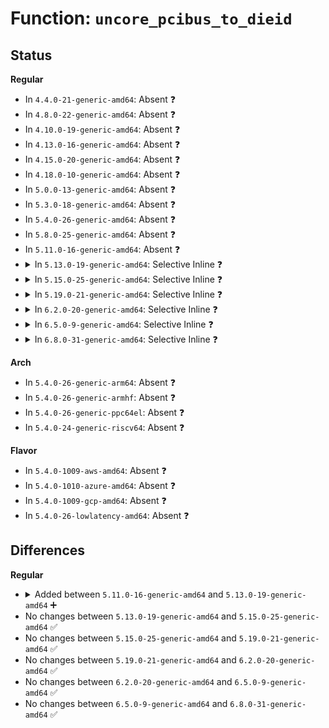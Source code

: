 # Function: <code>uncore_pcibus_to_dieid</code>

## Status
<b>Regular</b>
<ul>
<li>
In <code>4.4.0-21-generic-amd64</code>: Absent ❓
</li>
<li>
In <code>4.8.0-22-generic-amd64</code>: Absent ❓
</li>
<li>
In <code>4.10.0-19-generic-amd64</code>: Absent ❓
</li>
<li>
In <code>4.13.0-16-generic-amd64</code>: Absent ❓
</li>
<li>
In <code>4.15.0-20-generic-amd64</code>: Absent ❓
</li>
<li>
In <code>4.18.0-10-generic-amd64</code>: Absent ❓
</li>
<li>
In <code>5.0.0-13-generic-amd64</code>: Absent ❓
</li>
<li>
In <code>5.3.0-18-generic-amd64</code>: Absent ❓
</li>
<li>
In <code>5.4.0-26-generic-amd64</code>: Absent ❓
</li>
<li>
In <code>5.8.0-25-generic-amd64</code>: Absent ❓
</li>
<li>
In <code>5.11.0-16-generic-amd64</code>: Absent ❓
</li>
<li>
<details>
<summary>In <code>5.13.0-19-generic-amd64</code>: Selective Inline ❓</summary>

```c
int uncore_pcibus_to_dieid(struct pci_bus * bus)
```

```json
{
  "name": "uncore_pcibus_to_dieid",
  "collision_type": "Unique Global",
  "inline_type": "Selective",
  "funcs": [
    {
      "addr": 18446744071578955361,
      "name": "uncore_pcibus_to_dieid",
      "external": true,
      "loc": "arch/x86/events/intel/uncore.c:39",
      "file": "arch/x86/events/intel/uncore.c",
      "inline": "not declared, inlined",
      "caller_inline": [
        "arch/x86/events/intel/uncore.c:uncore_die_to_segment"
      ],
      "caller_func": [
        "arch/x86/events/intel/uncore.c:uncore_pci_init",
        "arch/x86/events/intel/uncore.c:uncore_pci_bus_notify",
        "arch/x86/events/intel/uncore.c:uncore_pci_sub_bus_notify",
        "arch/x86/events/intel/uncore.c:uncore_pci_remove",
        "arch/x86/events/intel/uncore.c:uncore_pci_probe",
        "arch/x86/events/intel/uncore_snbep.c:__snr_uncore_mmio_init_box"
      ]
    }
  ],
  "symbols": [
    {
      "addr": 18446744071578954624,
      "name": "uncore_pcibus_to_dieid",
      "section": ".text",
      "bind": "STB_GLOBAL",
      "size": 110
    }
  ]
}
```
</details>
</li>
<li>
<details>
<summary>In <code>5.15.0-25-generic-amd64</code>: Selective Inline ❓</summary>

```c
int uncore_pcibus_to_dieid(struct pci_bus * bus)
```

```json
{
  "name": "uncore_pcibus_to_dieid",
  "collision_type": "Unique Global",
  "inline_type": "Selective",
  "funcs": [
    {
      "addr": 18446744071578965857,
      "name": "uncore_pcibus_to_dieid",
      "external": true,
      "loc": "arch/x86/events/intel/uncore.c:39",
      "file": "arch/x86/events/intel/uncore.c",
      "inline": "not declared, inlined",
      "caller_inline": [
        "arch/x86/events/intel/uncore.c:uncore_die_to_segment"
      ],
      "caller_func": [
        "arch/x86/events/intel/uncore.c:uncore_pci_init",
        "arch/x86/events/intel/uncore.c:uncore_pci_bus_notify",
        "arch/x86/events/intel/uncore.c:uncore_pci_sub_bus_notify",
        "arch/x86/events/intel/uncore.c:uncore_pci_remove",
        "arch/x86/events/intel/uncore.c:uncore_pci_probe",
        "arch/x86/events/intel/uncore_snbep.c:snr_uncore_mmio_map"
      ]
    }
  ],
  "symbols": [
    {
      "addr": 18446744071578965360,
      "name": "uncore_pcibus_to_dieid",
      "section": ".text",
      "bind": "STB_GLOBAL",
      "size": 110
    }
  ]
}
```
</details>
</li>
<li>
<details>
<summary>In <code>5.19.0-21-generic-amd64</code>: Selective Inline ❓</summary>

```c
int uncore_pcibus_to_dieid(struct pci_bus * bus)
```

```json
{
  "name": "uncore_pcibus_to_dieid",
  "collision_type": "Unique Global",
  "inline_type": "Selective",
  "funcs": [
    {
      "addr": 18446744071578976040,
      "name": "uncore_pcibus_to_dieid",
      "external": true,
      "loc": "arch/x86/events/intel/uncore.c:39",
      "file": "arch/x86/events/intel/uncore.c",
      "inline": "not declared, inlined",
      "caller_inline": [
        "arch/x86/events/intel/uncore.c:uncore_pci_bus_notify",
        "arch/x86/events/intel/uncore.c:uncore_pci_sub_bus_notify",
        "arch/x86/events/intel/uncore.c:uncore_pci_remove",
        "arch/x86/events/intel/uncore.c:uncore_pci_probe",
        "arch/x86/events/intel/uncore.c:uncore_die_to_segment"
      ],
      "caller_func": [
        "arch/x86/events/intel/uncore.c:uncore_pci_init",
        "arch/x86/events/intel/uncore_snbep.c:snr_uncore_mmio_map",
        "arch/x86/events/intel/uncore_snbep.c:sad_cfg_iio_topology"
      ]
    }
  ],
  "symbols": [
    {
      "addr": 18446744071578976400,
      "name": "uncore_pcibus_to_dieid",
      "section": ".text",
      "bind": "STB_GLOBAL",
      "size": 113
    }
  ]
}
```
</details>
</li>
<li>
<details>
<summary>In <code>6.2.0-20-generic-amd64</code>: Selective Inline ❓</summary>

```c
int uncore_pcibus_to_dieid(struct pci_bus * bus)
```

```json
{
  "name": "uncore_pcibus_to_dieid",
  "collision_type": "Unique Global",
  "inline_type": "Selective",
  "funcs": [
    {
      "addr": 18446744071627513365,
      "name": "uncore_pcibus_to_dieid",
      "external": true,
      "loc": "arch/x86/events/intel/uncore.c:39",
      "file": "arch/x86/events/intel/uncore.c",
      "inline": "not declared, inlined",
      "caller_inline": [
        "arch/x86/events/intel/uncore.c:uncore_pci_init",
        "arch/x86/events/intel/uncore.c:uncore_pci_bus_notify",
        "arch/x86/events/intel/uncore.c:uncore_pci_sub_bus_notify",
        "arch/x86/events/intel/uncore.c:uncore_pci_remove",
        "arch/x86/events/intel/uncore.c:uncore_pci_probe",
        "arch/x86/events/intel/uncore.c:uncore_die_to_segment"
      ],
      "caller_func": [
        "arch/x86/events/intel/uncore_snbep.c:snr_uncore_mmio_map",
        "arch/x86/events/intel/uncore_snbep.c:sad_cfg_iio_topology"
      ]
    }
  ],
  "symbols": [
    {
      "addr": 18446744071578994976,
      "name": "uncore_pcibus_to_dieid",
      "section": ".text",
      "bind": "STB_GLOBAL",
      "size": 113
    }
  ]
}
```
</details>
</li>
<li>
<details>
<summary>In <code>6.5.0-9-generic-amd64</code>: Selective Inline ❓</summary>

```c
int uncore_pcibus_to_dieid(struct pci_bus * bus)
```

```json
{
  "name": "uncore_pcibus_to_dieid",
  "collision_type": "Unique Global",
  "inline_type": "Selective",
  "funcs": [
    {
      "addr": 18446744071619258277,
      "name": "uncore_pcibus_to_dieid",
      "external": true,
      "loc": "arch/x86/events/intel/uncore.c:39",
      "file": "arch/x86/events/intel/uncore.c",
      "inline": "not declared, inlined",
      "caller_inline": [
        "arch/x86/events/intel/uncore.c:uncore_pci_init",
        "arch/x86/events/intel/uncore.c:uncore_pci_bus_notify",
        "arch/x86/events/intel/uncore.c:uncore_pci_sub_bus_notify",
        "arch/x86/events/intel/uncore.c:uncore_pci_remove",
        "arch/x86/events/intel/uncore.c:uncore_pci_probe",
        "arch/x86/events/intel/uncore.c:uncore_die_to_segment"
      ],
      "caller_func": [
        "arch/x86/events/intel/uncore_snbep.c:snr_uncore_mmio_map",
        "arch/x86/events/intel/uncore_snbep.c:sad_cfg_iio_topology"
      ]
    }
  ],
  "symbols": [
    {
      "addr": 18446744071578994304,
      "name": "uncore_pcibus_to_dieid",
      "section": ".text",
      "bind": "STB_GLOBAL",
      "size": 115
    }
  ]
}
```
</details>
</li>
<li>
<details>
<summary>In <code>6.8.0-31-generic-amd64</code>: Selective Inline ❓</summary>

```c
int uncore_pcibus_to_dieid(struct pci_bus * bus)
```

```json
{
  "name": "uncore_pcibus_to_dieid",
  "collision_type": "Unique Global",
  "inline_type": "Selective",
  "funcs": [
    {
      "addr": 18446744071621550949,
      "name": "uncore_pcibus_to_dieid",
      "external": true,
      "loc": "arch/x86/events/intel/uncore.c:39",
      "file": "arch/x86/events/intel/uncore.c",
      "inline": "not declared, inlined",
      "caller_inline": [
        "arch/x86/events/intel/uncore.c:uncore_pci_init",
        "arch/x86/events/intel/uncore.c:uncore_pci_bus_notify",
        "arch/x86/events/intel/uncore.c:uncore_pci_sub_bus_notify",
        "arch/x86/events/intel/uncore.c:uncore_pci_remove",
        "arch/x86/events/intel/uncore.c:uncore_pci_probe",
        "arch/x86/events/intel/uncore.c:uncore_die_to_segment"
      ],
      "caller_func": [
        "arch/x86/events/intel/uncore_snbep.c:snr_uncore_mmio_map",
        "arch/x86/events/intel/uncore_snbep.c:sad_cfg_iio_topology"
      ]
    }
  ],
  "symbols": [
    {
      "addr": 18446744071579019184,
      "name": "uncore_pcibus_to_dieid",
      "section": ".text",
      "bind": "STB_GLOBAL",
      "size": 115
    }
  ]
}
```
</details>
</li>
</ul>
<b>Arch</b>
<ul>
<li>
In <code>5.4.0-26-generic-arm64</code>: Absent ❓
</li>
<li>
In <code>5.4.0-26-generic-armhf</code>: Absent ❓
</li>
<li>
In <code>5.4.0-26-generic-ppc64el</code>: Absent ❓
</li>
<li>
In <code>5.4.0-24-generic-riscv64</code>: Absent ❓
</li>
</ul>
<b>Flavor</b>
<ul>
<li>
In <code>5.4.0-1009-aws-amd64</code>: Absent ❓
</li>
<li>
In <code>5.4.0-1010-azure-amd64</code>: Absent ❓
</li>
<li>
In <code>5.4.0-1009-gcp-amd64</code>: Absent ❓
</li>
<li>
In <code>5.4.0-26-lowlatency-amd64</code>: Absent ❓
</li>
</ul>

## Differences
<b>Regular</b>
<ul>
<li>
<details>
<summary>Added between <code>5.11.0-16-generic-amd64</code> and <code>5.13.0-19-generic-amd64</code> ➕</summary>

```c
int uncore_pcibus_to_dieid(struct pci_bus * bus)
```
</details>
</li>
<li>
No changes between <code>5.13.0-19-generic-amd64</code> and <code>5.15.0-25-generic-amd64</code> ✅
</li>
<li>
No changes between <code>5.15.0-25-generic-amd64</code> and <code>5.19.0-21-generic-amd64</code> ✅
</li>
<li>
No changes between <code>5.19.0-21-generic-amd64</code> and <code>6.2.0-20-generic-amd64</code> ✅
</li>
<li>
No changes between <code>6.2.0-20-generic-amd64</code> and <code>6.5.0-9-generic-amd64</code> ✅
</li>
<li>
No changes between <code>6.5.0-9-generic-amd64</code> and <code>6.8.0-31-generic-amd64</code> ✅
</li>
</ul>
